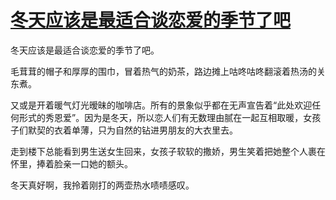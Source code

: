 # [冬天应该是最适合谈恋爱的季节了吧](https://github.com/miss-shiyi/miss-shiyi/issues/17)

冬天应该是最适合谈恋爱的季节了吧。

毛茸茸的帽子和厚厚的围巾，冒着热气的奶茶，路边摊上咕咚咕咚翻滚着热汤的关东煮。

又或是开着暖气灯光暧昧的咖啡店。所有的景象似乎都在无声宣告着“此处欢迎任何形式的秀恩爱”。因为是冬天，所以恋人们有无数理由腻在一起互相取暖，女孩子们默契的衣着单薄，只为自然的钻进男朋友的大衣里去。

走到楼下总能看到男生送女生回来，女孩子软软的撒娇，男生笑着把她整个人裹在怀里，捧着脸亲一口她的额头。

冬天真好啊，我拎着刚打的两壶热水啧啧感叹。